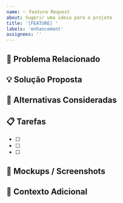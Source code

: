 ```yaml
---
name: ✨ Feature Request
about: Sugerir uma ideia para o projeto
title: '[FEATURE] '
labels: 'enhancement'
assignees: ''
---
```


## 🎯 Problema Relacionado
<!-- Descreva o problema relacionado a esta feature. Ex: Sempre fico frustrado quando... -->

## 💡 Solução Proposta
<!-- Descreva a solução que você gostaria -->

## 🔄 Alternativas Consideradas
<!-- Descreva alternativas que você considerou -->

## 📋 Tarefas
- [ ] <!-- Tarefa 1 -->
- [ ] <!-- Tarefa 2 -->
- [ ] <!-- Tarefa 3 -->

## 📸 Mockups / Screenshots
<!-- Se aplicável, adicione mockups ou screenshots -->

## 📝 Contexto Adicional
<!-- Adicione qualquer outro contexto sobre a feature -->
